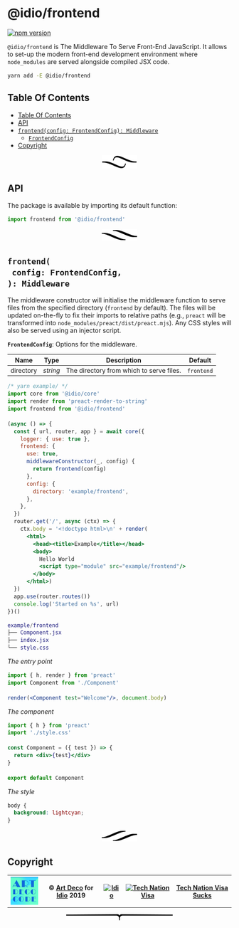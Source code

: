 # @idio/frontend

[![npm version](https://badge.fury.io/js/%40idio%2Ffrontend.svg)](https://npmjs.org/package/@idio/frontend)

`@idio/frontend` is The Middleware To Serve Front-End JavaScript. It allows to set-up the modern front-end development environment where `node_modules` are served alongside compiled JSX code.

```sh
yarn add -E @idio/frontend
```

## Table Of Contents

- [Table Of Contents](#table-of-contents)
- [API](#api)
- [`frontend(config: FrontendConfig): Middleware`](#frontendconfig-frontendconfig-middleware)
  * [`FrontendConfig`](#type-frontendconfig)
- [Copyright](#copyright)

<p align="center"><a href="#table-of-contents"><img src=".documentary/section-breaks/0.svg?sanitize=true"></a></p>

## API

The package is available by importing its default function:

```js
import frontend from '@idio/frontend'
```

<p align="center"><a href="#table-of-contents"><img src=".documentary/section-breaks/1.svg?sanitize=true"></a></p>

## `frontend(`<br/>&nbsp;&nbsp;`config: FrontendConfig,`<br/>`): Middleware`

The middleware constructor will initialise the middleware function to serve files from the specified directory (`frontend` by default). The files will be updated on-the-fly to fix their imports to relative paths (e.g., `preact` will be transformed into `node_modules/preact/dist/preact.mjs`). Any CSS styles will also be served using an injector script.

__<a name="type-frontendconfig">`FrontendConfig`</a>__: Options for the middleware.

|   Name    |   Type   |               Description                |  Default   |
| --------- | -------- | ---------------------------------------- | ---------- |
| directory | _string_ | The directory from which to serve files. | `frontend` |

```jsx
/* yarn example/ */
import core from '@idio/core'
import render from 'preact-render-to-string'
import frontend from '@idio/frontend'

(async () => {
  const { url, router, app } = await core({
    logger: { use: true },
    frontend: {
      use: true,
      middlewareConstructor(_, config) {
        return frontend(config)
      },
      config: {
        directory: 'example/frontend',
      },
    },
  })
  router.get('/', async (ctx) => {
    ctx.body = '<!doctype html>\n' + render(
      <html>
        <head><title>Example</title></head>
        <body>
          Hello World
          <script type="module" src="example/frontend"/>
        </body>
      </html>)
  })
  app.use(router.routes())
  console.log('Started on %s', url)
})()
```

```m
example/frontend
├── Component.jsx
├── index.jsx
└── style.css
```

*The entry point*

```jsx
import { h, render } from 'preact'
import Component from './Component'

render(<Component test="Welcome"/>, document.body)
```

*The component*

```jsx
import { h } from 'preact'
import './style.css'

const Component = ({ test }) => {
  return <div>{test}</div>
}

export default Component
```

*The style*

```css
body {
  background: lightcyan;
}
```

<p align="center"><a href="#table-of-contents"><img src=".documentary/section-breaks/2.svg?sanitize=true"></a></p>

## Copyright

<table>
  <tr>
    <th>
      <a href="https://artd.eco">
        <img src="https://raw.githubusercontent.com/wrote/wrote/master/images/artdeco.png" alt="Art Deco" />
      </a>
    </th>
    <th>
      © <a href="https://artd.eco">Art Deco</a>
      for
      <a href="https://idio.cc">Idio</a>
      2019
    </th>
    <th>
        <a href="https://idio.cc">
          <img src="https://avatars3.githubusercontent.com/u/40834161?s=100" width="100" alt="Idio" />
        </a>
      </th>
    <th>
      <a href="https://www.technation.sucks" title="Tech Nation Visa">
        <img src="https://raw.githubusercontent.com/artdecoweb/www.technation.sucks/master/anim.gif" alt="Tech Nation Visa" />
      </a>
    </th>
    <th>
      <a href="https://www.technation.sucks">Tech Nation Visa Sucks</a>
    </th>
  </tr>
</table>

<p align="center"><a href="#table-of-contents"><img src=".documentary/section-breaks/-1.svg?sanitize=true"></a></p>